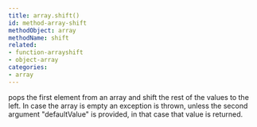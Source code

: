 ```yaml
---
title: array.shift()
id: method-array-shift
methodObject: array
methodName: shift
related:
- function-arrayshift
- object-array
categories:
- array
---
```


pops the first element from an array and shift the rest of the values to the left. In case the array is empty an exception is thrown, 
			unless the second argument "defaultValue" is provided, in that case that value is returned.